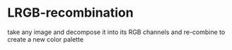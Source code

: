 # LRGB-recombination
take any image and decompose it into its RGB channels and re-combine to create a new color palette
